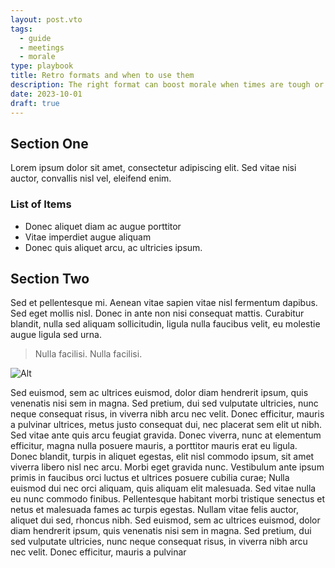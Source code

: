 ```yaml
---
layout: post.vto
tags:
  - guide
  - meetings
  - morale
type: playbook
title: Retro formats and when to use them
description: The right format can boost morale when times are tough or pave the way for change
date: 2023-10-01
draft: true
---
```


<!-- dummy text paragraph -->

## Section One

Lorem ipsum dolor sit amet, consectetur adipiscing elit. Sed vitae nisi auctor,
convallis nisl vel, eleifend enim.

### List of Items

- Donec aliquet diam ac augue porttitor
- Vitae imperdiet augue aliquam
- Donec quis aliquet arcu, ac ultricies ipsum.

## Section Two

Sed et pellentesque mi. Aenean vitae sapien vitae nisl fermentum dapibus. Sed
eget mollis nisl. Donec in ante non nisi consequat mattis. Curabitur blandit,
nulla sed aliquam sollicitudin, ligula nulla faucibus velit, eu molestie augue
ligula sed urna.

> Nulla facilisi. Nulla facilisi.

![Alt](/img/dexter.png)

<!-- dummy text paragraph -->

Sed euismod, sem ac ultrices euismod, dolor diam hendrerit ipsum, quis venenatis
nisi sem in magna. Sed pretium, dui sed vulputate ultricies, nunc neque
consequat risus, in viverra nibh arcu nec velit. Donec efficitur, mauris a
pulvinar ultrices, metus justo consequat dui, nec placerat sem elit ut nibh. Sed
vitae ante quis arcu feugiat gravida. Donec viverra, nunc at elementum
efficitur, magna nulla posuere mauris, a porttitor mauris erat eu ligula. Donec
blandit, turpis in aliquet egestas, elit nisl commodo ipsum, sit amet viverra
libero nisl nec arcu. Morbi eget gravida nunc. Vestibulum ante ipsum primis in
faucibus orci luctus et ultrices posuere cubilia curae; Nulla euismod dui nec
orci aliquam, quis aliquam elit malesuada. Sed vitae nulla eu nunc commodo
finibus. Pellentesque habitant morbi tristique senectus et netus et malesuada
fames ac turpis egestas. Nullam vitae felis auctor, aliquet dui sed, rhoncus
nibh. Sed euismod, sem ac ultrices euismod, dolor diam hendrerit ipsum, quis
venenatis nisi sem in magna. Sed pretium, dui sed vulputate ultricies, nunc
neque consequat risus, in viverra nibh arcu nec velit. Donec efficitur, mauris a
pulvinar
